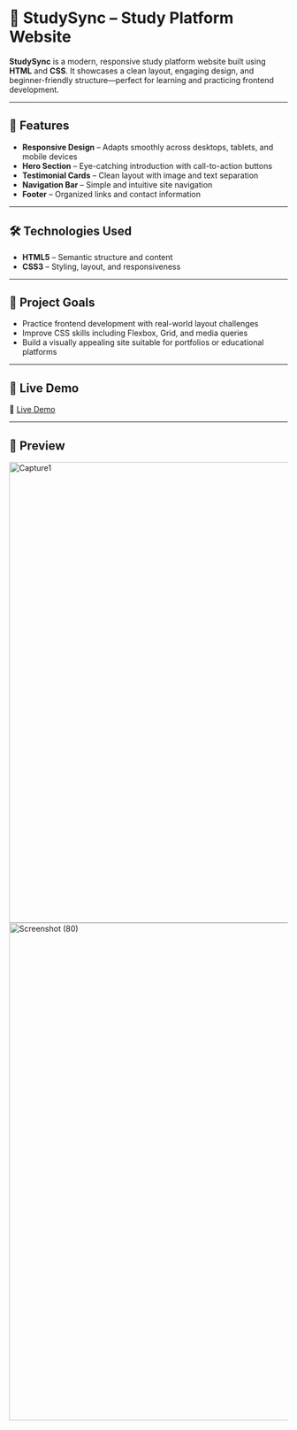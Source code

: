 # 📘 StudySync – Study Platform Website

**StudySync** is a modern, responsive study platform website built using **HTML** and **CSS**. It showcases a clean layout, engaging design, and beginner-friendly structure—perfect for learning and practicing frontend development.

---

## 🌟 Features

- **Responsive Design** – Adapts smoothly across desktops, tablets, and mobile devices
- **Hero Section** – Eye-catching introduction with call-to-action buttons
- **Testimonial Cards** – Clean layout with image and text separation
- **Navigation Bar** – Simple and intuitive site navigation
- **Footer** – Organized links and contact information

---

## 🛠️ Technologies Used

- **HTML5** – Semantic structure and content
- **CSS3** – Styling, layout, and responsiveness

---

## 🎯 Project Goals

- Practice frontend development with real-world layout challenges
- Improve CSS skills including Flexbox, Grid, and media queries
- Build a visually appealing site suitable for portfolios or educational platforms

---

## 🚀 Live Demo
🔗 [Live Demo](https://ashutoshrai142.github.io/StudySync/)

---


## 📸 Preview

<img width="1586" height="833" alt="Capture1" src="https://github.com/user-attachments/assets/4cea50f2-95b3-46c1-ac92-4a81c345a43c" />

<img width="1600" height="900" alt="Screenshot (80)" src="https://github.com/user-attachments/assets/dfa6d461-e165-4c5d-871a-ba1c42e72729" />




